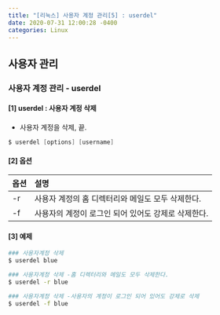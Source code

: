 ```yaml
---
title: "[리눅스] 사용자 계정 관리[5] : userdel"
date: 2020-07-31 12:00:28 -0400
categories: Linux
---
```


## 사용자 관리 

### 사용자 계정 관리 - userdel

#### [1] userdel : 사용자 계정 삭제
- 사용자 계정을 삭제, 끝.

```s
$ userdel [options] [username]
```

#### [2] 옵션

|옵션            |설명                                |
|:--------------|:-----------------------------------|
|-r|사용자 계정의 홈 디렉터리와 메일도 모두 삭제한다.|
|-f|사용자의 계정이 로그인 되어 있어도 강제로 삭제한다.|


#### [3] 예제
```bash
### 사용자계정 삭제
$ userdel blue

### 사용자계정 삭제 -홈 디렉터리와 메일도 모두 삭제한다.
$ userdel -r blue

### 사용자계정 삭제 -사용자의 계정이 로그인 되어 있어도 강제로 삭제
$ userdel -f blue
```